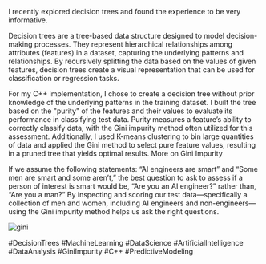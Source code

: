 I recently explored decision trees and found the experience to be very informative.

Decision trees are a tree-based data structure designed to model decision-making processes. They represent hierarchical relationships among attributes (features) in a dataset, capturing the underlying patterns and relationships. By recursively splitting the data based on the values of given features, decision trees create a visual representation that can be used for classification or regression tasks.

For my C++ implementation, I chose to create a decision tree without prior knowledge of the underlying patterns in the training dataset. I built the tree based on the "purity" of the features and their values to evaluate its performance in classifying test data. Purity measures a feature’s ability to correctly classify data, with the Gini impurity method often utilized for this assessment. Additionally, I used K-means clustering to bin large quantities of data and applied the Gini method to select pure feature values, resulting in a pruned tree that yields optimal results.
More on Gini Impurity

If we assume the following statements: “AI engineers are smart” and “Some men are smart and some aren’t,” the best question to ask to assess if a person of interest is smart would be, “Are you an AI engineer?” rather than, “Are you a man?”
By inspecting and scoring our test data—specifically a collection of men and women, including AI engineers and non-engineers—using the Gini impurity method helps us ask the right questions.

![gini](https://github.com/user-attachments/assets/34c75cca-232c-42f0-bded-ad2e3f5574e8)


#DecisionTrees
#MachineLearning
#DataScience
#ArtificialIntelligence
#DataAnalysis
#GiniImpurity
#C++
#PredictiveModeling 
